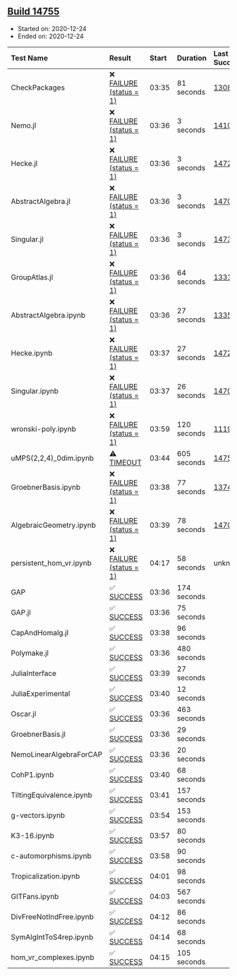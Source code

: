 ## [Build 14755](https://oscarci.mathematik.uni-kl.de/job/oscar/14755/)

* Started on: 2020-12-24
* Ended on: 2020-12-24

| Test Name    | Result | Start | Duration | Last Success | First Failure |
|:-------------|:-------|:------|:---------|:-------------|:--------------|
| CheckPackages | ❌ [FAILURE (status = 1)](https://oscarci.mathematik.uni-kl.de/job/oscar/14755/artifact/logs/build-14755/CheckPackages.log) | 03:35 | 81 seconds | [13085](https://oscarci.mathematik.uni-kl.de/job/oscar/13085/) | [13086](https://oscarci.mathematik.uni-kl.de/job/oscar/13086/) |
| Nemo.jl | ❌ [FAILURE (status = 1)](https://oscarci.mathematik.uni-kl.de/job/oscar/14755/artifact/logs/build-14755/Nemo.jl.log) | 03:36 | 3 seconds | [14101](https://oscarci.mathematik.uni-kl.de/job/oscar/14101/) | [14102](https://oscarci.mathematik.uni-kl.de/job/oscar/14102/) |
| Hecke.jl | ❌ [FAILURE (status = 1)](https://oscarci.mathematik.uni-kl.de/job/oscar/14755/artifact/logs/build-14755/Hecke.jl.log) | 03:36 | 3 seconds | [14723](https://oscarci.mathematik.uni-kl.de/job/oscar/14723/) | [14724](https://oscarci.mathematik.uni-kl.de/job/oscar/14724/) |
| AbstractAlgebra.jl | ❌ [FAILURE (status = 1)](https://oscarci.mathematik.uni-kl.de/job/oscar/14755/artifact/logs/build-14755/AbstractAlgebra.jl.log) | 03:36 | 3 seconds | [14701](https://oscarci.mathematik.uni-kl.de/job/oscar/14701/) | [14702](https://oscarci.mathematik.uni-kl.de/job/oscar/14702/) |
| Singular.jl | ❌ [FAILURE (status = 1)](https://oscarci.mathematik.uni-kl.de/job/oscar/14755/artifact/logs/build-14755/Singular.jl.log) | 03:36 | 3 seconds | [14732](https://oscarci.mathematik.uni-kl.de/job/oscar/14732/) | [14733](https://oscarci.mathematik.uni-kl.de/job/oscar/14733/) |
| GroupAtlas.jl | ❌ [FAILURE (status = 1)](https://oscarci.mathematik.uni-kl.de/job/oscar/14755/artifact/logs/build-14755/GroupAtlas.jl.log) | 03:36 | 64 seconds | [13311](https://oscarci.mathematik.uni-kl.de/job/oscar/13311/) | [13312](https://oscarci.mathematik.uni-kl.de/job/oscar/13312/) |
| AbstractAlgebra.ipynb | ❌ [FAILURE (status = 1)](https://oscarci.mathematik.uni-kl.de/job/oscar/14755/artifact/logs/build-14755/AbstractAlgebra.ipynb.log) | 03:36 | 27 seconds | [13355](https://oscarci.mathematik.uni-kl.de/job/oscar/13355/) | [13356](https://oscarci.mathematik.uni-kl.de/job/oscar/13356/) |
| Hecke.ipynb | ❌ [FAILURE (status = 1)](https://oscarci.mathematik.uni-kl.de/job/oscar/14755/artifact/logs/build-14755/Hecke.ipynb.log) | 03:37 | 27 seconds | [14723](https://oscarci.mathematik.uni-kl.de/job/oscar/14723/) | [14724](https://oscarci.mathematik.uni-kl.de/job/oscar/14724/) |
| Singular.ipynb | ❌ [FAILURE (status = 1)](https://oscarci.mathematik.uni-kl.de/job/oscar/14755/artifact/logs/build-14755/Singular.ipynb.log) | 03:37 | 26 seconds | [14701](https://oscarci.mathematik.uni-kl.de/job/oscar/14701/) | [14702](https://oscarci.mathematik.uni-kl.de/job/oscar/14702/) |
| wronski-poly.ipynb | ❌ [FAILURE (status = 1)](https://oscarci.mathematik.uni-kl.de/job/oscar/14755/artifact/logs/build-14755/wronski-poly.ipynb.log) | 03:59 | 120 seconds | [11192](https://oscarci.mathematik.uni-kl.de/job/oscar/11192/) | [11193](https://oscarci.mathematik.uni-kl.de/job/oscar/11193/) |
| uMPS(2,2,4)_0dim.ipynb | ⚠ [TIMEOUT](https://oscarci.mathematik.uni-kl.de/job/oscar/14755/artifact/logs/build-14755/uMPS-2-2-4-_0dim.ipynb.log) | 03:44 | 605 seconds | [14754](https://oscarci.mathematik.uni-kl.de/job/oscar/14754/) | [14755](https://oscarci.mathematik.uni-kl.de/job/oscar/14755/) |
| GroebnerBasis.ipynb | ❌ [FAILURE (status = 1)](https://oscarci.mathematik.uni-kl.de/job/oscar/14755/artifact/logs/build-14755/GroebnerBasis.ipynb.log) | 03:38 | 77 seconds | [13748](https://oscarci.mathematik.uni-kl.de/job/oscar/13748/) | [13749](https://oscarci.mathematik.uni-kl.de/job/oscar/13749/) |
| AlgebraicGeometry.ipynb | ❌ [FAILURE (status = 1)](https://oscarci.mathematik.uni-kl.de/job/oscar/14755/artifact/logs/build-14755/AlgebraicGeometry.ipynb.log) | 03:39 | 78 seconds | [14701](https://oscarci.mathematik.uni-kl.de/job/oscar/14701/) | [14702](https://oscarci.mathematik.uni-kl.de/job/oscar/14702/) |
| persistent_hom_vr.ipynb | ❌ [FAILURE (status = 1)](https://oscarci.mathematik.uni-kl.de/job/oscar/14755/artifact/logs/build-14755/persistent_hom_vr.ipynb.log) | 04:17 | 58 seconds | unknown | unknown |
| GAP | ✅ [SUCCESS](https://oscarci.mathematik.uni-kl.de/job/oscar/14755/artifact/logs/build-14755/GAP.log) | 03:36 | 174 seconds |  |  |
| GAP.jl | ✅ [SUCCESS](https://oscarci.mathematik.uni-kl.de/job/oscar/14755/artifact/logs/build-14755/GAP.jl.log) | 03:36 | 75 seconds |  |  |
| CapAndHomalg.jl | ✅ [SUCCESS](https://oscarci.mathematik.uni-kl.de/job/oscar/14755/artifact/logs/build-14755/CapAndHomalg.jl.log) | 03:38 | 96 seconds |  |  |
| Polymake.jl | ✅ [SUCCESS](https://oscarci.mathematik.uni-kl.de/job/oscar/14755/artifact/logs/build-14755/Polymake.jl.log) | 03:36 | 480 seconds |  |  |
| JuliaInterface | ✅ [SUCCESS](https://oscarci.mathematik.uni-kl.de/job/oscar/14755/artifact/logs/build-14755/JuliaInterface.log) | 03:39 | 27 seconds |  |  |
| JuliaExperimental | ✅ [SUCCESS](https://oscarci.mathematik.uni-kl.de/job/oscar/14755/artifact/logs/build-14755/JuliaExperimental.log) | 03:40 | 12 seconds |  |  |
| Oscar.jl | ✅ [SUCCESS](https://oscarci.mathematik.uni-kl.de/job/oscar/14755/artifact/logs/build-14755/Oscar.jl.log) | 03:36 | 463 seconds |  |  |
| GroebnerBasis.jl | ✅ [SUCCESS](https://oscarci.mathematik.uni-kl.de/job/oscar/14755/artifact/logs/build-14755/GroebnerBasis.jl.log) | 03:36 | 29 seconds |  |  |
| NemoLinearAlgebraForCAP | ✅ [SUCCESS](https://oscarci.mathematik.uni-kl.de/job/oscar/14755/artifact/logs/build-14755/NemoLinearAlgebraForCAP.log) | 03:36 | 20 seconds |  |  |
| CohP1.ipynb | ✅ [SUCCESS](https://oscarci.mathematik.uni-kl.de/job/oscar/14755/artifact/logs/build-14755/CohP1.ipynb.log) | 03:40 | 68 seconds |  |  |
| TiltingEquivalence.ipynb | ✅ [SUCCESS](https://oscarci.mathematik.uni-kl.de/job/oscar/14755/artifact/logs/build-14755/TiltingEquivalence.ipynb.log) | 03:41 | 157 seconds |  |  |
| g-vectors.ipynb | ✅ [SUCCESS](https://oscarci.mathematik.uni-kl.de/job/oscar/14755/artifact/logs/build-14755/g-vectors.ipynb.log) | 03:54 | 153 seconds |  |  |
| K3-16.ipynb | ✅ [SUCCESS](https://oscarci.mathematik.uni-kl.de/job/oscar/14755/artifact/logs/build-14755/K3-16.ipynb.log) | 03:57 | 80 seconds |  |  |
| c-automorphisms.ipynb | ✅ [SUCCESS](https://oscarci.mathematik.uni-kl.de/job/oscar/14755/artifact/logs/build-14755/c-automorphisms.ipynb.log) | 03:58 | 90 seconds |  |  |
| Tropicalization.ipynb | ✅ [SUCCESS](https://oscarci.mathematik.uni-kl.de/job/oscar/14755/artifact/logs/build-14755/Tropicalization.ipynb.log) | 04:01 | 98 seconds |  |  |
| GITFans.ipynb | ✅ [SUCCESS](https://oscarci.mathematik.uni-kl.de/job/oscar/14755/artifact/logs/build-14755/GITFans.ipynb.log) | 04:03 | 567 seconds |  |  |
| DivFreeNotIndFree.ipynb | ✅ [SUCCESS](https://oscarci.mathematik.uni-kl.de/job/oscar/14755/artifact/logs/build-14755/DivFreeNotIndFree.ipynb.log) | 04:12 | 86 seconds |  |  |
| SymAlgIntToS4rep.ipynb | ✅ [SUCCESS](https://oscarci.mathematik.uni-kl.de/job/oscar/14755/artifact/logs/build-14755/SymAlgIntToS4rep.ipynb.log) | 04:14 | 68 seconds |  |  |
| hom_vr_complexes.ipynb | ✅ [SUCCESS](https://oscarci.mathematik.uni-kl.de/job/oscar/14755/artifact/logs/build-14755/hom_vr_complexes.ipynb.log) | 04:15 | 105 seconds |  |  |

